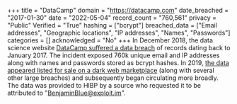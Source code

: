 +++
title = "DataCamp"
domain = "https://datacamp.com"
date_breached = "2017-01-30"
date = "2022-05-04"
record_count = "760,561"
privacy = "Public"
Verified = "True"
hashing = ["bcrypt"]
breached_data = ["Email addresses", "Geographic locations", "IP addresses", "Names", "Passwords"]
categories = []
acknowledged = "No"
+++
In December 2018, the data science website <a href="https://support.datacamp.com/hc/en-us/articles/360017716074-DataCamp-Security-Update-Frequently-Asked-Questions" target="_blank" rel="noopener">DataCamp suffered a data breach</a> of records dating back to January 2017. The incident exposed 760k unique email and IP addresses along with names and passwords stored as bcrypt hashes. In 2019, <a href="https://www.theregister.co.uk/2019/02/11/620_million_hacked_accounts_dark_web/" target="_blank" rel="noopener">the data appeared listed for sale on a dark web marketplace</a> (along with several other large breaches) and subsequently began circulating more broadly. The data was provided to HIBP by a source who requested it to be attributed to &quot;BenjaminBlue@exploit.im&quot;.
